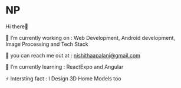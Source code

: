 # NP
Hi there👋

🔭 I’m currently working on : Web Development, Android development, Image Processing and Tech Stack 
 
📧 you can reach me out at : nishithaapalani@gmail.com

🌱 I’m currently learning :  ReactExpo and Angular

⚡ Intersting fact : I Design 3D Home Models too

